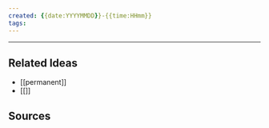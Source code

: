 ```yaml
---
created: {{date:YYYYMMDD}}-{{time:HHmm}}
tags: 
---
```



---
## Related Ideas 
* [[permanent]]
* [[]]


## Sources
